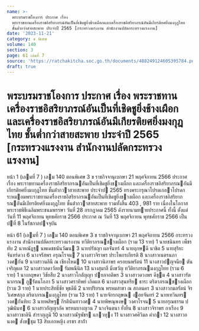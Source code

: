 ```yaml
---
name: >-
  พระบรมราชโองการ ประกาศ เรื่อง
  พระราชทานเครื่องราชอิสริยาภรณ์อันเป็นที่เชิดชูยิ่งช้างเผือกและเครื่องราชอิสริยาภรณ์อันมีเกียรติยศยิ่งมงกุฎไทย
  ชั้นต่ำกว่าสายสะพาย ประจำปี 2565 [กระทรวงแรงงาน สำนักงานปลัดกระทรวงแรงงาน]
date: '2023-11-21'
category: ข พิเศษ
volume: 140
section: 3
page: 61 เล่มที่ 7
source: 'https://ratchakitcha.soc.go.th/documents/488249124605395784.pdf'
draft: true
---
```


# พระบรมราชโองการ ประกาศ เรื่อง พระราชทานเครื่องราชอิสริยาภรณ์อันเป็นที่เชิดชูยิ่งช้างเผือกและเครื่องราชอิสริยาภรณ์อันมีเกียรติยศยิ่งมงกุฎไทย ชั้นต่ำกว่าสายสะพาย ประจำปี 2565 [กระทรวงแรงงาน สำนักงานปลัดกระทรวงแรงงาน]

หน้า 1 (เลมที่ 7 ) เลม 140 ตอนพิเศษ 3 ข ราชกิจจานุเบกษา 21 พฤศจิกายน 2566 ประกาศ เรื่อง พระราชทานเครื่องราชอิสริยาภรณอันเป็นที่เชิดชูยิ่งชางเผือก และเครื่องราชอิสริยาภรณอันมีเกียรติยศยิ่งมงกุฎไทย ชั้นต่ํากวาสายสะพาย ประจําป 2565 ทรงพระกรุณาโปรดเกลาโปรดกระหมอมพระราชทานเครื่องราชอิสริยาภรณอันเป็นที่เชิดชูยิ่งชางเผือก และเครื่องราชอิสริยาภรณอันมีเกียรติยศยิ่งมงกุฎไทย ชั้นต่ํากวาสายสะพาย รวมทั้งสิ้น 403 , 981 ราย เนื่องในโอกาสพระราชพิธีเฉลิมพระชนมพรรษา วันที่ 28 กรกฎาคม 2565 ดังรายนามทายประกาศนี้ ทั้งนี้ ตั้งแต่วันที่ 11 พฤศจิกายน พุทธศักราช 2566 ประกาศ ณ วันที่ 13 พฤศจิกายน พุทธศักราช 2566 เป็นปที่ 8 ในรัชกาลปจจุบัน

หน้า 61 (เลมที่ 7 ) เลม 140 ตอนพิเศษ 3 ข ราชกิจจานุเบกษา 21 พฤศจิกายน 2566 กระทรวงแรงงาน สํานักงานปลัดกระทรวงแรงงาน ทวีติยาภรณชางเผือก (รวม 13 ราย) 1 นายชนินทร เพ็ชรทับ 2 นายณัฏฐ นพเดชธนันวัฒน 3 นายปรัชญา ผลจันทร์ 4 นายฤกษดี นาชิต 5 นายสุริยะ จันทร์ดวง 6 นางจรัสพร อรุณโรจน 7 นางสาวจิราพร ประไพกรเกียรติ 8 นางสาวเนตรนภา วงศกัน 9 นางสาวนลินี ณ เชียงใหม 10 นางสาวนิภาพร ครอบนพรัตน์ 11 นางสาวปญจนีย ตันเจริญผล 12 นางสาวลดาวัลย รัมพณีนิล 13 นางสุมาลี มิ่งขวัญ ทวีติยาภรณมงกุฎไทย (รวม 6 ราย) 1 นางกฤษดา วิชัยสืบ 2 นางสาวโกลัญญา ปยภาอติพร 3 นางสาวดวงพร ดีชุม 4 นางสาวรัตนาภรณ ภูรัตนโอภา 5 นางสาวศราทิพย์ เกิดผล 6 นางสาวสุนทรีย ธาระ ตริตาภรณชางเผือก (รวม 3 ราย) 1 นายประสิทธิ์ชัย พุธดีมี 2 นายปริยรณ พรหมสาขา ณ สกลนคร 3 นางสาวกมลรัตน์ จิรวิเศษสกุล ตริตาภรณมงกุฎไทย (รวม 13 ราย) 1 นายจักรกฤษณ งอยจันทร์ 2 นายเทวินทร วงศกันทิยะ 3 นายพสิษฐ กีรตินันทาวงศ 4 นายพิษณุพงษ วงศาโรจน 5 นายอรุณธรรม ปวุฒินันท 6 นางสาวกัญญาภัค พรหมบางญวน 7 นางจินตนา ยั่งยืน 8 นางสาวจิราพร กาเรือง 9 นางสาวชาลินี สําราญภูมิ 10 นางสาวณัฐพัชร แกวทุง 11 นางสาวศศิวิมล คํากา 12 นางสาวอนงค สังขชุม 13 สิบเอกหญิง อรชร สาถ้ํา
